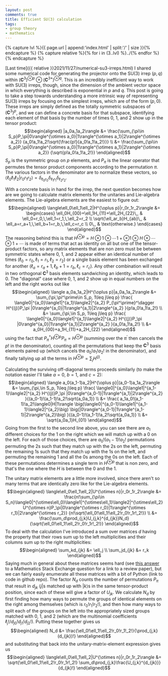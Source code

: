 ```yaml
---
layout: post
comments: true
title: Efficient SU(3) calculation
tags:
- group theory
- mathematics
---
```


{% capture lvl %}{{ page.url | append:'index.html' | split:'/' | size }}{% endcapture %}
{% capture relative %}{% for i in (3..lvl) %}../{% endfor %}{% endcapture %}

[Last time]({{ relative }}2021/11/27/numerical-su3-irreps.html) I shared some numerical code for generating the projector onto the SU(3) irrep $(p,q)$ within $(\mathbf{C}^3)^{\otimes p}\otimes(\mathbf{C}^{3*})^{\otimes q}$.
This is an incredibly inefficient way to work with SU(3) irreps, though, since the dimension of the ambient vector space in which everything is described is exponential in $p$ and $q$.
This post is going to take a step towards understanding a more intrinsic way of representing SU(3) irreps by focusing on the simplest irreps, which are of the form $(p,0)$.
These irreps are simply defined as the totally symmetric subspaces of $(\mathbf{C}^3)^p$, and we can define a concrete basis for that subspace, identifying each element of that basis by the number of times 0, 1, and 2 show up in the tensor product:
$$\begin{aligned}
    |a_0a_1a_2\rangle
    &=
    \frac{\sum_{\pi\in S_p}P_\pi|0\rangle^{\otimes a_0}|1\rangle^{\otimes a_1}|2\rangle^{\otimes a_2}}
    {a_0!a_1!a_2!\sqrt{\frac{p!}{a_0!a_1!a_2!}}}
    \\
    &=
    \frac{\sum_{\pi\in S_p}P_\pi|0\rangle^{\otimes a_0}|1\rangle^{\otimes a_1}|2\rangle^{\otimes a_2}}
    {\sqrt{p!a_0!a_1!a_2!}}
\end{aligned}$$
$S_p$ is the symmetric group on $p$ elements, and $P_\pi$ is the linear operator that permutes the tensor product components according to the permutation $\pi$.
The various factors in the denominator are to normalize these vectors, so $\langle\ell_0\ell_1\ell_2|r_0r_1r_2\rangle=\delta_{\ell_0r_0}\delta_{\ell_1r_1}\delta_{\ell_2r_2}$.

With a concrete basis in hand for the irrep, the next question becomes how are we going to calculate matrix elements for the unitaries and Lie-algebra elements.
The Lie-algebra elements are the easiest to figure out:
$$\begin{aligned}
    \langle\ell_0\ell_1\ell_2|H^{\oplus p}|r_0r_1r_2\rangle
    &=
    \begin{cases}
        \ell_0H_{00}+\ell_1H_{11}+\ell_2H_{22}\,,
        &
        \ell_0=r_0,\,\ell_1=r_1,\,\ell_2=r_2
        \\
        \sqrt{\ell_ar_b}H_{ab}\,,
        &
        \ell_a=r_a+1,\,\ell_b+1=r_b,\,\ell_c=r_c
        \\
        0\,,
        &
        \text{otherwise.}
    \end{cases}
\end{aligned}$$
The reasoning behind this is that $H^{\otimes p}=H\otimes1\otimes\cdots1+\otimes1\otimes H\otimes\cdots\otimes1+\cdots$ is made of terms that act as identity on all but one of the tensor-product factors, so any matrix elements that are non zero must be between symmetric states where 0, 1, and 2 appear either an identical number of times ($\ell_0=r_0,\,\ell_1=r_1,\,\ell_2=r_2$) or a single basis element has been exchanged for another ($\ell_a=r_a+1,\,\ell_b+1=r_b,\,\ell_c=r_c$).
Any other combination will result in two orthogonal $\mathbf{C}^3$ basis elements sandwiching an identity, which leads to 0.
The "diagonal" case where 0, 1, and 2 show up in equal numbers on the left and the right works out like
$$\begin{aligned}
\langle a_0a_1a_2|H^{\oplus p}|a_0a_1a_2\rangle
&=
\sum_{\pi,\pi^\prime\in S_p, 1\leq j\leq p}
\frac{
\langle0|^{a_0}\langle1|^{a_1}\langle2|^{a_2}
P_{\pi^\prime}^\dagger H^{(j)}P_\pi
|0\rangle^{a_0}|1\rangle^{a_1}|2\rangle^{a_2}
}{p!a_0!a_1!a_2!}
\\
&=
\sum_{\pi,\in S_p, 1\leq j\leq p}
\frac{
\langle0|^{a_0}\langle1|^{a_1}\langle2|^{a_2}
H^{(j)}P_\pi
|0\rangle^{a_0}|1\rangle^{a_1}|2\rangle^{a_2}
}{a_0!a_1!a_2!}
\\
&=
a_0H_{00}+a_1H_{11}+a_2H_{22}
\end{aligned}$$
using the fact that $P_\pi^\dagger H^{\oplus p}P_\pi=H^{\oplus p}$ (summing over the $\pi^\prime$ then cancels the $p!$ in the denominator), counting all the permutations that keep the $\mathbf{C}^3$ basis elements paired up (which cancels the $a_0!a_1!a_2!$ in the denominator), and finally tallying up all the terms in $H^{\oplus p}=\sum_jH^{(j)}$.

Calculating the surviving off-diagonal terms proceeds similarly (to make the notation easier I'll take $a=0$, $b=1$, and $c=2$):
$$\begin{aligned}
\langle a_0(a_1-1)a_2|H^{\oplus p}|(a_0-1)a_1a_2\rangle
&=
\sum_{\pi,\in S_p, 1\leq j\leq p}
\frac{
\langle0|^{a_0}\langle1|^{a_1-1}\langle2|^{a_2}
H^{(j)}P_\pi
|0\rangle^{a_0-1}|1\rangle^{a_1}|2\rangle^{a_2}
}{(a_0-1)!(a_1-1)!a_2!\sqrt{a_0a_1}}
\\
&=
\frac{
a_1a_0!(a_1-1)!a_2!\langle0|H|1\rangle
\big(\langle0|^{a_0-1}\langle1|^{a_1-1}\langle2|^{a_2}\big)
\big(|0\rangle^{a_0-1}|1\rangle^{a_1-1}|2\rangle^{a_2}\big)
}{(a_0-1)!(a_1-1)!a_2!\sqrt{a_0a_1}}
\\
&=
\sqrt{a_0a_1}H_{01}
\end{aligned}$$
Going from the first to the second line above, you can see there are $a_1$ different choices for the 1 on the right which we will match up with a 0 on the left.
For each of those choices, there are $a_0!(a_1-1)!a_2!$ permutations permuting the 2s such that they match up with the 2s on the left, permuting the remaining 1s such that they match up with the 1s on the left, and permuting the remaining 1 and all the 0s among the 0s on the left.
Each of these permutations determines a single term in $H^{\oplus p}$ that is non zero, and that's the one where the $H$ is between the 0 and the 1.

The unitary matrix elements are a little more involved, since there aren't so many terms that are identically zero like for the Lie-algebra elements.
$$\begin{aligned}
    \langle\ell_0\ell_1\ell_2|U^{\otimes n}|r_0r_1r_2\rangle
    &=
    \frac{n!\sum_{\pi\in S_n}\langle0|^{\otimes\ell_0}\langle1|^{\otimes\ell_1}\langle2|^{\otimes\ell_2}
    U^{\otimes n}P_\pi|0\rangle^{\otimes r_0}|1\rangle^{\otimes r_1}|2\rangle^{\otimes r_2}}
    {n!\sqrt{\ell_0!\ell_1!\ell_2!r_0!r_1r!_2!}}
    \\
    &=
    \frac{\sum_d\prod_{j,k}U_{j,k}^{d_{jk}}N_d}
    {\sqrt{\ell_0!\ell_1!\ell_2!r_0!r_1r!_2!}}
\end{aligned}$$
To deal with the calculation I've introduced a sum over matrices $d$ having the property that their rows sum up to the left multiplicities and their columns sum up to the right multiplicities:
$$\begin{aligned}
    \sum_kd_{jk}
    &=
    \ell_j
    \\
    \sum_jd_{jk}
    &=
    r_k
\end{aligned}$$
Saying much in general about these matrices seems hard (see [this answer][matrix-sums-se] to a Mathematics Stack Exchange question for a link to a review paper), but we can fairly easily enumerate all these matrices with a bit of Python (link to code in github repo).
The factor $N_d$ counts the number of permutations $P_\pi$ that result in $d_{jk}$ $\langle j|$s matched up with $|k\rangle$s in the same tensor-product position, since each of these will give a factor of $U_{jk}$.
We calculate $N_d$ by first finding how many ways to permute the groups of identical elements on the right among themselves (which is $r_0!r_1!r_2!$), and then how many ways to split each of the groups on the left into the appropriately sized groups matched with 0, 1, and 2 (which are the multinomial coefficients $\ell_j!/d_{j0}!d_{j1}!d_{j2}!$).
Putting these together gives us
$$\begin{aligned}
    N_d
    &=
    \frac{\ell_0!\ell_1!\ell_2!r_0!r_1!_2!}{\prod_{j,k}(d_{jk})!}
\end{aligned}$$
and substituting that back into the unitary-matrix-element expression gives us
$$\begin{aligned}
    \langle\ell_0\ell_1\ell_2|U^{\otimes n}|r_0r_1r_2\rangle
    &=
    \sqrt{\ell_0!\ell_1!\ell_2!r_0!r_1r!_2!}
    \sum_d\prod_{j,k}\frac{U_{j,k}^{d_{jk}}}
    {d_{jk}!}
\end{aligned}$$

[matrix-sums-se]: https://math.stackexchange.com/a/10528

